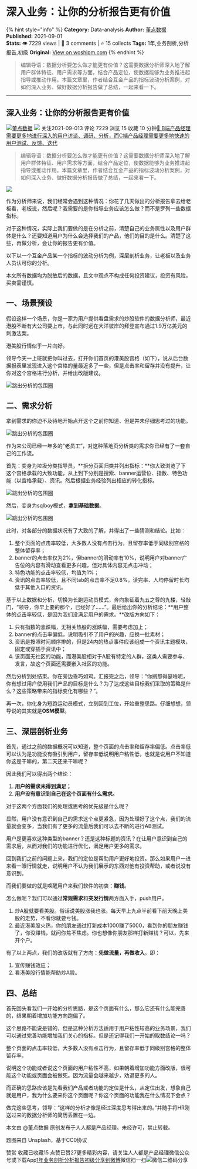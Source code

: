 # 深入业务：让你的分析报告更有价值
{% hint style="info" %}
**Category:** Data-analysis
**Author:** [董点数据](https://www.woshipm.com/u/983599)
**Published:** 2021-09-01  
**Stats:** 👁️ 7229 views | 💬 3 comments | ⭐ 15 collects
**Tags:** 1年,业务剖析,分析报告,初级
**Original:** [View on woshipm.com](https://www.woshipm.com/data-analysis/5118980.html)
{% endhint %}
> 编辑导语：数据分析要怎么做才能更有价值？这需要数据分析师深入地了解用户群体特征、用户需求等方面，结合产品定位，使数据能够为业务推进起指导或推动作用。本篇文章里，作者结合互金产品的指标波动分析案例，对如何深入业务、做好数据分析报告做了总结，一起来看一下。

---

## 深入业务：让你的分析报告更有价值

[![](https://static.woshipm.com/view/woshipm_api_def_20230705103642_3932.png?imageView2/1/w/72/h/72/q/100)](https://www.woshipm.com/u/983599)[董点数据](https://www.woshipm.com/u/983599) ![](https://static.woshipm.com/tag/1101_1@2x.png) 关注2021-09-013 评论 7229 浏览 15 收藏 10 分钟[🔗 B端产品经理需要更多地进行深入的用户访谈、调研、分析，而C端产品经理需要更多地快速的用户测试、反馈、迭代](https://ke.qidianla.com/courses/bcpm)

> 编辑导语：数据分析要怎么做才能更有价值？这需要数据分析师深入地了解用户群体特征、用户需求等方面，结合产品定位，使数据能够为业务推进起指导或推动作用。本篇文章里，作者结合互金产品的指标波动分析案例，对如何深入业务、做好数据分析报告做了总结，一起来看一下。

![](https://image.woshipm.com/wp-files/2021/09/JH7FITdIf8mMEgtbvcED.jpg)

作为分析师来说，我们经常会遇到这种情况：你花了几天做出的分析报告拿去给老板看，老板说，然后呢？我需要的是你指导业务应该怎么做？而不是罗列一些数据指标。

对于这种情况，实际上我们要做的是在分析之前，清楚自己的业务属性以及用户群体是什么？还要知道用户为什么会选择我们的产品，他们的目的是什么。清楚了这些，再做分析，会让你的报告更有价值。

以下以一个互金产品某一个指标的波动分析为例，深层剖析业务，让老板以及业务人员认可你的分析。

本文所有数据均为脱敏后的数据，且文中观点不构成任何投资建议，投资有风险，买卖需谨慎。

## 一、场景预设

假设这样一个场景，你是一家为用户提供看盘需求的炒股软件的数据分析师，最近港股不断有大公司要上市，与此同时远在大洋彼岸的拜登宣布通过1.9万亿美元的刺激法案。

港美股行情似乎一片向好。

领导今天一上班就把你叫过去，打开你们首页的港美股宫格（如下），说从后台数据报表里发现进入这个宫格的量最近多了一些，但是点击率和留存并没有提升，让你对这个宫格进行分析，并给出改版建议。

![跳出分析的包围圈](https://image.woshipm.com/wp-files/2021/08/zri3FCVdYBaLKBCYGhim.png)

## 二、需求分析

拿到需求的你迫不及待地开始点开这个之前你知道、但是并未仔细思考过的功能。

![跳出分析的包围圈](https://image.woshipm.com/wp-files/2021/08/aMzipFqfdwPfRSPs63eL.png)

作为来公司已经一年多的“老员工”，对这种落地页分析类的需求你已经有了一套自己的工作流。

首先：变身为垃圾分类指导员，**拆分页面归类并列出指标：**你大致浏览了下这个宫格承载的大致功能，从上到下分别是搜索、banner运营位、指数、特色功能（以宫格承载）、资讯。然后根据业务经验列出相应的转化指标。

![跳出分析的包围圈](https://image.woshipm.com/wp-files/2021/08/mjqT77Ck36DVFxt2vuiZ.png)

然后，变身为sqlboy模式，**拿到基础数据**。

![跳出分析的包围圈](https://image.woshipm.com/wp-files/2021/08/hvrwT6BpQmmQN9dJY4Wm.png)

此时，对各部分的数据状况有了大致的了解，并得出了一些猜测和结论。比如：

1.  整个页面的点击率较低，大多数人没有点击行为，且留存率低于同级别宫格的整体留存率；
2.  banner的点击率仅为2%，但banner的滑动率有10%，说明用户对banner广告位的内容有滑动查看更多兴趣，但对具体内容无点击冲动；
3.  特色功能的点击率较低，均值为1%；
4.  资讯的点击率较低，且不同tab的点击率不足0.8%，读完率、人均停留时长均低于其他入口的资讯。

基于以上数据和分析，切换为长跑运动员模式，奔向象征着九五之尊的九楼，轻敲门，“领导，你早上要的那个，已经好了……”。最后给出你的分析结论：**用户整体的点击率较低，是因为我们没满足用户的需求。**改版方向如下：

1.  只有指数的涨跌幅，无相关热股的涨跌幅，需要考虑加上；
2.  banner的点击率偏低，说明吸引不了用户的兴趣，应换一批素材；
3.  资讯是按照时间顺序排的，但是24内的热点事件应该组成一个资讯主题模块，固定或穿插于资讯中；
4.  该页面无社区的功能，而港美股相对于A股有特定的人群，这类人需要参与、发言，故这个页面还需要嵌入社区的功能。

然后分析到处结束。你在旁边乖巧如鸡。汇报完之后，领导：“你搁那得瑟啥呢，你有想过用户使用我们产品的目标是什么？为了达成这些目标我们采取的策略是什么？这些策略带来的指标变化有哪些？”。

再一次，你化身为短跑运动员模式，立刻回到工位，开始重整思路。仔细想想，领导说的其实就是**OSM模型**。

## 三、深层剖析业务

首先，通过之前的数据概况可以知道，整个页面的点击率和留存率偏低。点击率低可以认为是功能没有吸引到用户，留存率低说明用户粘性低，也就是说用户不知道你这是干嘛的，第二天还来干嘛呢？

因此我们可以得出两个结论：

1.  **用户的需求未得到满足；**
2.  **用户没有意识到自己在这个页面有什么需求。**

对于这两个方面我们的处理或思考的优先级是什么呢？

显然，用户没有意识到自己的需求这个点更紧急，因为处理好了这个点，我们的流量就会变多，当我们有了更多的流量后我们可以去不断的进行AB测试。

用户是更喜欢这种类型的banner？还是这种标题的资讯？在让用户意识到自己的需求后，从而对我们的功能进行优化，满足用户更多的需求。

回到我们之前的问题上来，我们的定位是帮助用户更好地投资。那么如果用户一进来看一眼行情就走，说明用户不认为我们展示的东西对他有投资帮助，或者说没有意识到。

而我们要做的就是唤醒用户来我们软件的初衷：**赚钱**。

怎么做呢？我们可以通过**常规需求**和**突发行情**两方面入手，push用户。

1.  炒A股就要看美股。俗话说美股涨我也涨。每天早上九点半前看下前天晚上美股的走势，不看你就要亏钱。
2.  最近港美股火热，你的朋友通过打新成本1000赚了5000，看到你的朋友赚钱了，你没赚钱，就问你焦不焦虑。你也想像你朋友那样打新赚钱？可以，先来开个户。

有了以上两点，我们的改版就有了方向：**先做流量，再做收入**。即：

1.  宣传赚钱效应；
2.  看港美股行情能帮助炒A股。

## 四、总结

首先回头看我们一开始的分析思路，是这个页面有什么，那么它还有什么能完善的，结果朝着增加功能方向跑偏了。

这个思路不能说是错的，但是这种分析方法适用于用户粘性较高的业务场景，我们可以通过完善功能增加我们关心的指标。但是还记得我们一开始的取数结论一吗？

整个页面的点击率较低，大多数人没有点击行为，且留存率低于同级别宫格的整体留存率。

说明这个功能或者说这个页面的用户粘性不高，如果朝着增加功能方面改版，很可能这个功能或页面会被做死。因为流量会越来越少，劝退更多的人。

而正确的思路应该是先看我们产品或者功能的定位是什么，从定位出发，想象自己就是用户，我为什么要来你这个页面呢？你这个页面的功能我在什么情况下会点？

做完这些思考，领导：“这样的分析才像是经过深度思考得出来的。”并随手将HR刚送过来的数据分析师的简历丢置在一边。

本文由 @董点数据 原创发布于人人都是产品经理。未经许可，禁止转载。

题图来自 Unsplash，基于CC0协议

赞赏 收藏已收藏15 点赞已赞27更多精彩内容，请关注人人都是产品经理微信公众号或下载App[1年](https://www.woshipm.com/tag/1%e5%b9%b4)[业务剖析](https://www.woshipm.com/tag/%e4%b8%9a%e5%8a%a1%e5%89%96%e6%9e%90)[分析报告](https://www.woshipm.com/tag/%e5%88%86%e6%9e%90%e6%8a%a5%e5%91%8a)[初级](https://www.woshipm.com/tag/%e5%88%9d%e7%ba%a7)[分享到微博](https://service.weibo.com/share/share.php?appkey=2775287854&title=深入业务：让你的分析报告更有价值&url=https://www.woshipm.com/data-analysis/5118980.html&pic=https://image.woshipm.com/wp-files/2021/09/JH7FITdIf8mMEgtbvcED.jpg)微信扫一扫![微信二维码](https://api.pwmqr.com/qrcode/create/?url=https://www.woshipm.com/data-analysis/5118980.html)分享